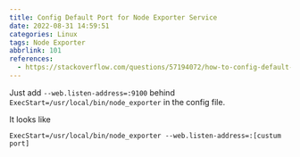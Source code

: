```yaml
---
title: Config Default Port for Node Exporter Service
date: 2022-08-31 14:59:51
categories: Linux
tags: Node Exporter
abbrlink: 101
references:
  - https://stackoverflow.com/questions/57194072/how-to-config-default-port-of-node-exporter
---
```

Just add `--web.listen-address=:9100` behind `ExecStart=/usr/local/bin/node_exporter` in the config file.

It looks like

```
ExecStart=/usr/local/bin/node_exporter --web.listen-address=:[custum port]
```
